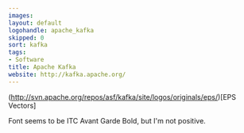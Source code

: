 ```yaml
---
images:
layout: default
logohandle: apache_kafka
skipped: 0
sort: kafka
tags:
- Software
title: Apache Kafka
website: http://kafka.apache.org/
---
```


(http://svn.apache.org/repos/asf/kafka/site/logos/originals/eps/)[EPS Vectors]

Font seems to be ITC Avant Garde Bold, but I'm not positive.
